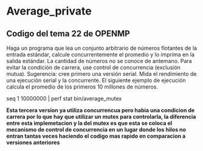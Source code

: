 # Average_private

## Codigo del tema 22 de OPENMP

Haga un programa que lea un conjunto arbitrario de números flotantes de la entrada estándar, calcule concurrentemente el promedio y lo imprima en la salida estándar. La cantidad de números no se conoce de antemano. Para evitar la condición de carrera, use control de concurrencia (exclusión mutua). Sugerencia: cree primero una versión serial. Mida el rendimiento de una ejecución serial y la concurrente. El siguiente ejemplo de ejecución calcula el promedio de los primeros 10 millones de números.

seq 1 10000000 | perf stat bin/average_mutex

**Esta tercera version ya utiliza concurrencua pero habia una condicion de carrera por lo que hay que utilizar un mutex para controlarla, la diferencia entre esta implemetacion y la del mutex es que esta se coloca el mecanismo de control de concurrencia en un lugar donde los hilos no entran tantas veces haciendo el codigo mas rapido en comparacion a versiones anteriores**
